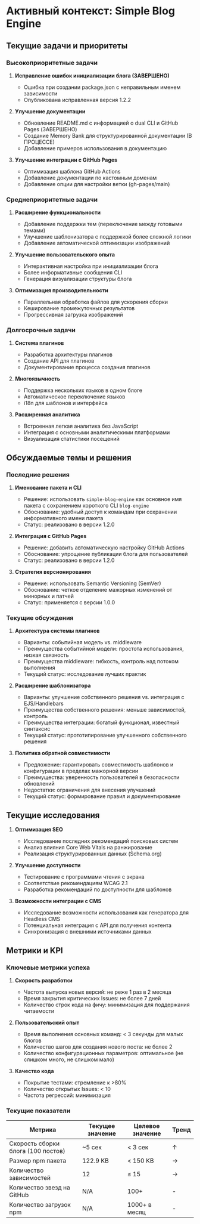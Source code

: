 # Активный контекст: Simple Blog Engine

## Текущие задачи и приоритеты

### Высокоприоритетные задачи

1. **Исправление ошибок инициализации блога (ЗАВЕРШЕНО)**
   - Ошибка при создании package.json с неправильным именем зависимости
   - Опубликована исправленная версия 1.2.2

2. **Улучшение документации**
   - Обновление README.md с информацией о dual CLI и GitHub Pages (ЗАВЕРШЕНО)
   - Создание Memory Bank для структурированной документации (В ПРОЦЕССЕ)
   - Добавление примеров использования в документацию

3. **Улучшение интеграции с GitHub Pages**
   - Оптимизация шаблона GitHub Actions
   - Добавление документации по кастомным доменам
   - Добавление опции для настройки ветки (gh-pages/main)

### Среднеприоритетные задачи

1. **Расширение функциональности**
   - Добавление поддержки тем (переключение между готовыми темами)
   - Улучшение шаблонизатора с поддержкой более сложной логики
   - Добавление автоматической оптимизации изображений

2. **Улучшение пользовательского опыта**
   - Интерактивная настройка при инициализации блога
   - Более информативные сообщения CLI
   - Генерация визуализации структуры блога

3. **Оптимизация производительности**
   - Параллельная обработка файлов для ускорения сборки
   - Кеширование промежуточных результатов
   - Прогрессивная загрузка изображений

### Долгосрочные задачи

1. **Система плагинов**
   - Разработка архитектуры плагинов
   - Создание API для плагинов
   - Документирование процесса создания плагинов

2. **Многоязычность**
   - Поддержка нескольких языков в одном блоге
   - Автоматическое переключение языков
   - i18n для шаблонов и интерфейса

3. **Расширенная аналитика**
   - Встроенная легкая аналитика без JavaScript
   - Интеграция с основными аналитическими платформами
   - Визуализация статистики посещений

## Обсуждаемые темы и решения

### Последние решения

1. **Именование пакета и CLI**
   - Решение: использовать `simple-blog-engine` как основное имя пакета с сохранением короткого CLI `blog-engine`
   - Обоснование: удобный доступ к командам при сохранении информативного имени пакета
   - Статус: реализовано в версии 1.2.0

2. **Интеграция с GitHub Pages**
   - Решение: добавить автоматическую настройку GitHub Actions
   - Обоснование: упрощение публикации блога для пользователей
   - Статус: реализовано в версии 1.2.0

3. **Стратегия версионирования**
   - Решение: использовать Semantic Versioning (SemVer)
   - Обоснование: четкое отделение мажорных изменений от минорных и патчей
   - Статус: применяется с версии 1.0.0

### Текущие обсуждения

1. **Архитектура системы плагинов**
   - Варианты: событийная модель vs. middleware
   - Преимущества событийной модели: простота использования, низкая связность
   - Преимущества middleware: гибкость, контроль над потоком выполнения
   - Текущий статус: исследование лучших практик

2. **Расширение шаблонизатора**
   - Варианты: улучшение собственного решения vs. интеграция с EJS/Handlebars
   - Преимущества собственного решения: меньше зависимостей, контроль
   - Преимущества интеграции: богатый функционал, известный синтаксис
   - Текущий статус: прототипирование улучшенного собственного решения

3. **Политика обратной совместимости**
   - Предложение: гарантировать совместимость шаблонов и конфигурации в пределах мажорной версии
   - Преимущества: уверенность пользователей в безопасности обновлений
   - Недостатки: ограничения для внесения улучшений
   - Текущий статус: формирование правил и документирование

## Текущие исследования

1. **Оптимизация SEO**
   - Исследование последних рекомендаций поисковых систем
   - Анализ влияния Core Web Vitals на ранжирование
   - Реализация структурированных данных (Schema.org)

2. **Улучшение доступности**
   - Тестирование с программами чтения с экрана
   - Соответствие рекомендациям WCAG 2.1
   - Разработка рекомендаций по доступности для шаблонов

3. **Возможности интеграции с CMS**
   - Исследование возможности использования как генератора для Headless CMS
   - Потенциальная интеграция с API для получения контента
   - Синхронизация с внешними источниками данных

## Метрики и KPI

### Ключевые метрики успеха

1. **Скорость разработки**
   - Частота выпуска новых версий: не реже 1 раз в 2 месяца
   - Время закрытия критических Issues: не более 7 дней
   - Количество строк кода на фичу: минимизация для поддержания читаемости

2. **Пользовательский опыт**
   - Время выполнения основных команд: < 3 секунды для малых блогов
   - Количество шагов для создания нового поста: не более 2
   - Количество конфигурационных параметров: оптимальное (не слишком много, не слишком мало)

3. **Качество кода**
   - Покрытие тестами: стремление к >80%
   - Количество открытых Issues: < 10
   - Частота регрессий: минимизация

### Текущие показатели

| Метрика | Текущее значение | Целевое значение | Тренд |
|---------|------------------|------------------|-------|
| Скорость сборки блога (100 постов) | ~5 сек | < 3 сек | ↑ |
| Размер npm пакета | 122.9 KB | < 150 KB | → |
| Количество зависимостей | 12 | ≤ 15 | → |
| Количество звезд на GitHub | N/A | 100+ | - |
| Количество загрузок npm | N/A | 1000+ в месяц | - | 